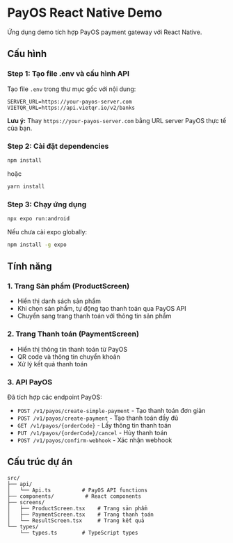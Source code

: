 # PayOS React Native Demo

Ứng dụng demo tích hợp PayOS payment gateway với React Native.

## Cấu hình

### Step 1: Tạo file .env và cấu hình API
Tạo file `.env` trong thư mục gốc với nội dung:
```
SERVER_URL=https://your-payos-server.com
VIETQR_URL=https://api.vietqr.io/v2/banks
```

**Lưu ý:** Thay `https://your-payos-server.com` bằng URL server PayOS thực tế của bạn.

### Step 2: Cài đặt dependencies
```bash
npm install
```
hoặc
```bash
yarn install
```

### Step 3: Chạy ứng dụng
```bash
npx expo run:android
```

Nếu chưa cài expo globally:
```bash
npm install -g expo
```

## Tính năng

### 1. Trang Sản phẩm (ProductScreen)
- Hiển thị danh sách sản phẩm
- Khi chọn sản phẩm, tự động tạo thanh toán qua PayOS API
- Chuyển sang trang thanh toán với thông tin sản phẩm

### 2. Trang Thanh toán (PaymentScreen)
- Hiển thị thông tin thanh toán từ PayOS
- QR code và thông tin chuyển khoản
- Xử lý kết quả thanh toán

### 3. API PayOS
Đã tích hợp các endpoint PayOS:
- `POST /v1/payos/create-simple-payment` - Tạo thanh toán đơn giản
- `POST /v1/payos/create-payment` - Tạo thanh toán đầy đủ
- `GET /v1/payos/{orderCode}` - Lấy thông tin thanh toán
- `PUT /v1/payos/{orderCode}/cancel` - Hủy thanh toán
- `POST /v1/payos/confirm-webhook` - Xác nhận webhook

## Cấu trúc dự án

```
src/
├── api/
│   └── Api.ts          # PayOS API functions
├── components/          # React components
├── screens/
│   ├── ProductScreen.tsx    # Trang sản phẩm
│   ├── PaymentScreen.tsx    # Trang thanh toán
│   └── ResultScreen.tsx     # Trang kết quả
└── types/
    └── types.ts        # TypeScript types
```